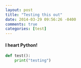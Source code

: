 ```yaml
---
layout: post
title: "Testing this out"
date: 2014-03-29 09:56:26 -0400
comments: true
categories: [test]
---
```


#### I heart Python!

```python
def test():
    print("testing")
```

